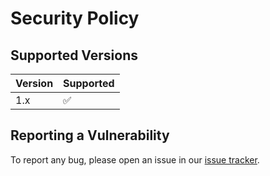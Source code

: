 # Security Policy

## Supported Versions

| Version | Supported          |
| ------- | ------------------ |
| 1.x     | :white_check_mark: |

## Reporting a Vulnerability

To report any bug, please open an issue in our [issue tracker](https://github.com/codrsquad/portable-python/issues).
